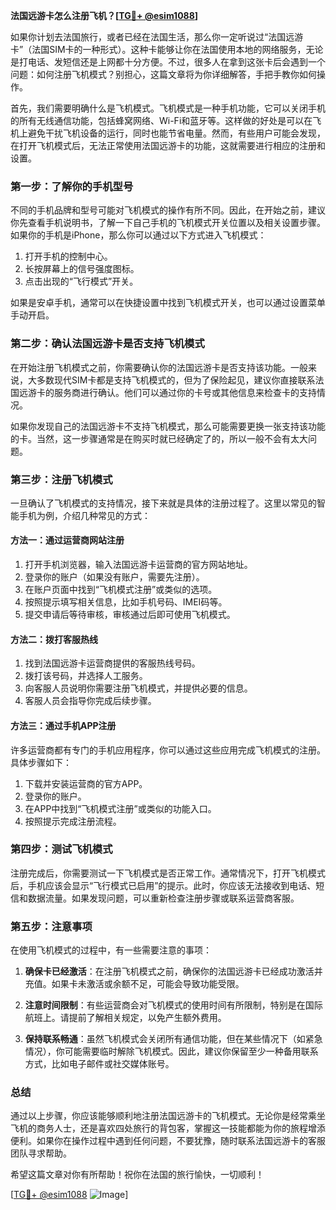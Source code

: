 **法国远游卡怎么注册飞机？[[TG💪+ @esim1088](https://t.me/s/esim1088)]**

如果你计划去法国旅行，或者已经在法国生活，那么你一定听说过“法国远游卡”（法国SIM卡的一种形式）。这种卡能够让你在法国使用本地的网络服务，无论是打电话、发短信还是上网都十分方便。不过，很多人在拿到这张卡后会遇到一个问题：如何注册飞机模式？别担心，这篇文章将为你详细解答，手把手教你如何操作。

首先，我们需要明确什么是飞机模式。飞机模式是一种手机功能，它可以关闭手机的所有无线通信功能，包括蜂窝网络、Wi-Fi和蓝牙等。这样做的好处是可以在飞机上避免干扰飞机设备的运行，同时也能节省电量。然而，有些用户可能会发现，在打开飞机模式后，无法正常使用法国远游卡的功能，这就需要进行相应的注册和设置。

### **第一步：了解你的手机型号**

不同的手机品牌和型号可能对飞机模式的操作有所不同。因此，在开始之前，建议你先查看手机说明书，了解一下自己手机的飞机模式开关位置以及相关设置步骤。如果你的手机是iPhone，那么你可以通过以下方式进入飞机模式：

1. 打开手机的控制中心。
2. 长按屏幕上的信号强度图标。
3. 点击出现的“飞行模式”开关。

如果是安卓手机，通常可以在快捷设置中找到飞机模式开关，也可以通过设置菜单手动开启。

### **第二步：确认法国远游卡是否支持飞机模式**

在开始注册飞机模式之前，你需要确认你的法国远游卡是否支持该功能。一般来说，大多数现代SIM卡都是支持飞机模式的，但为了保险起见，建议你直接联系法国远游卡的服务商进行确认。他们可以通过你的卡号或其他信息来检查卡的支持情况。

如果你发现自己的法国远游卡不支持飞机模式，那么可能需要更换一张支持该功能的卡。当然，这一步骤通常是在购买时就已经确定了的，所以一般不会有太大问题。

### **第三步：注册飞机模式**

一旦确认了飞机模式的支持情况，接下来就是具体的注册过程了。这里以常见的智能手机为例，介绍几种常见的方式：

#### **方法一：通过运营商网站注册**
1. 打开手机浏览器，输入法国远游卡运营商的官方网站地址。
2. 登录你的账户（如果没有账户，需要先注册）。
3. 在账户页面中找到“飞机模式注册”或类似的选项。
4. 按照提示填写相关信息，比如手机号码、IMEI码等。
5. 提交申请后等待审核，审核通过后即可使用飞机模式。

#### **方法二：拨打客服热线**
1. 找到法国远游卡运营商提供的客服热线号码。
2. 拨打该号码，并选择人工服务。
3. 向客服人员说明你需要注册飞机模式，并提供必要的信息。
4. 客服人员会指导你完成后续步骤。

#### **方法三：通过手机APP注册**
许多运营商都有专门的手机应用程序，你可以通过这些应用完成飞机模式的注册。具体步骤如下：
1. 下载并安装运营商的官方APP。
2. 登录你的账户。
3. 在APP中找到“飞机模式注册”或类似的功能入口。
4. 按照提示完成注册流程。

### **第四步：测试飞机模式**

注册完成后，你需要测试一下飞机模式是否正常工作。通常情况下，打开飞机模式后，手机应该会显示“飞行模式已启用”的提示。此时，你应该无法接收到电话、短信和数据流量。如果发现问题，可以重新检查注册步骤或联系运营商客服。

### **第五步：注意事项**

在使用飞机模式的过程中，有一些需要注意的事项：

1. **确保卡已经激活**：在注册飞机模式之前，确保你的法国远游卡已经成功激活并充值。如果卡未激活或余额不足，可能会导致功能受限。
   
2. **注意时间限制**：有些运营商会对飞机模式的使用时间有所限制，特别是在国际航班上。请提前了解相关规定，以免产生额外费用。

3. **保持联系畅通**：虽然飞机模式会关闭所有通信功能，但在某些情况下（如紧急情况），你可能需要临时解除飞机模式。因此，建议你保留至少一种备用联系方式，比如电子邮件或社交媒体账号。

### **总结**

通过以上步骤，你应该能够顺利地注册法国远游卡的飞机模式。无论你是经常乘坐飞机的商务人士，还是喜欢四处旅行的背包客，掌握这一技能都能为你的旅程增添便利。如果你在操作过程中遇到任何问题，不要犹豫，随时联系法国远游卡的客服团队寻求帮助。

希望这篇文章对你有所帮助！祝你在法国的旅行愉快，一切顺利！

[[TG💪+ @esim1088](https://t.me/s/esim1088) ![Image](https://i.postimg.cc/4NQfJmqS/Snipaste-2025-05-13-00-14-12.png)]